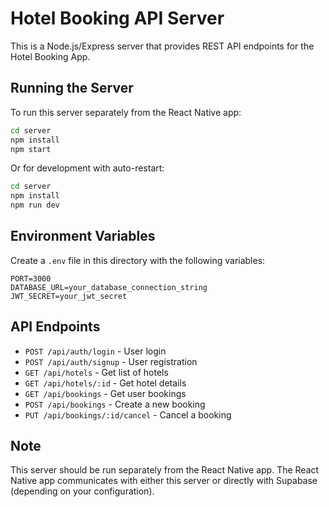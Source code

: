 # Hotel Booking API Server

This is a Node.js/Express server that provides REST API endpoints for the Hotel Booking App.

## Running the Server

To run this server separately from the React Native app:

```bash
cd server
npm install
npm start
```

Or for development with auto-restart:

```bash
cd server
npm install
npm run dev
```

## Environment Variables

Create a `.env` file in this directory with the following variables:

```
PORT=3000
DATABASE_URL=your_database_connection_string
JWT_SECRET=your_jwt_secret
```

## API Endpoints

- `POST /api/auth/login` - User login
- `POST /api/auth/signup` - User registration
- `GET /api/hotels` - Get list of hotels
- `GET /api/hotels/:id` - Get hotel details
- `GET /api/bookings` - Get user bookings
- `POST /api/bookings` - Create a new booking
- `PUT /api/bookings/:id/cancel` - Cancel a booking

## Note

This server should be run separately from the React Native app. The React Native app communicates with either this server or directly with Supabase (depending on your configuration).